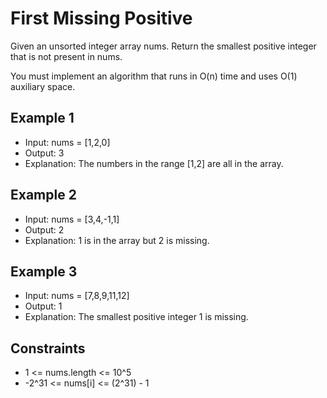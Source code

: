 # First Missing Positive

Given an unsorted integer array nums. Return the smallest positive integer that is not present in nums.

You must implement an algorithm that runs in O(n) time and uses O(1) auxiliary space.

## Example 1

- Input: nums = [1,2,0]
- Output: 3
- Explanation: The numbers in the range [1,2] are all in the array.

## Example 2

- Input: nums = [3,4,-1,1]
- Output: 2
- Explanation: 1 is in the array but 2 is missing.

## Example 3

- Input: nums = [7,8,9,11,12]
- Output: 1
- Explanation: The smallest positive integer 1 is missing.

## Constraints

- 1 <= nums.length <= 10^5
- -2^31 <= nums[i] <= (2^31) - 1
